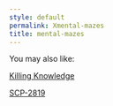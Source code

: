```yaml
---
style: default
permalink: Xmental-mazes
title: mental-mazes
---
```

You may also like:

[Killing Knowledge](http://scp-wiki.net/killing-knowledge)

[SCP-2819](http://scp-wiki.net/scp-2819)
